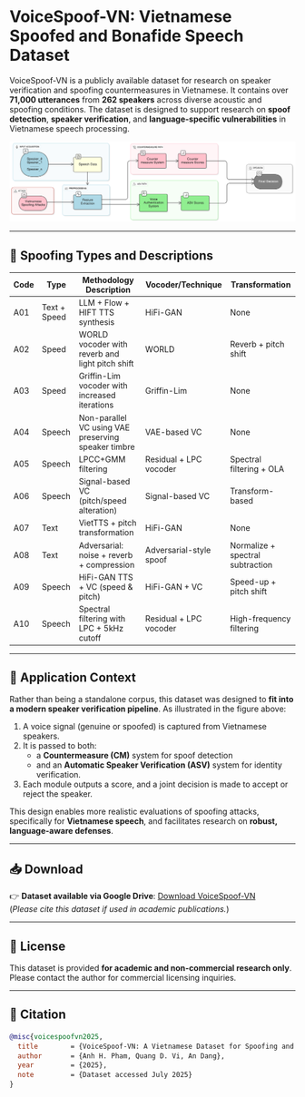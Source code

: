 # VoiceSpoof-VN: Vietnamese Spoofed and Bonafide Speech Dataset

VoiceSpoof-VN is a publicly available dataset for research on speaker verification and spoofing countermeasures in Vietnamese. It contains over **71,000 utterances** from **262 speakers** across diverse acoustic and spoofing conditions. The dataset is designed to support research on **spoof detection**, **speaker verification**, and **language-specific vulnerabilities** in Vietnamese speech processing.

<p align="center">
  <img src="https://raw.githubusercontent.com/coronatusvi/ASVspoof2025_VN/refs/heads/master/access/F1.png" width="700"/>
</p>

---

## 🧪 Spoofing Types and Descriptions

| Code | Type   | Methodology Description | Vocoder/Technique | Transformation |
|------|--------|--------------------------|-------------------|----------------|
| A01  | Text + Speed | LLM + Flow + HIFT TTS synthesis | HiFi-GAN | None |
| A02  | Speed | WORLD vocoder with reverb and light pitch shift | WORLD | Reverb + pitch shift |
| A03  | Speed | Griffin-Lim vocoder with increased iterations | Griffin-Lim | None |
| A04  | Speech | Non-parallel VC using VAE preserving speaker timbre | VAE-based VC | None |
| A05  | Speech | LPCC+GMM filtering | Residual + LPC vocoder | Spectral filtering + OLA |
| A06  | Speech | Signal-based VC (pitch/speed alteration) | Signal-based VC | Transform-based |
| A07  | Text | VietTTS + pitch transformation | HiFi-GAN | None |
| A08  | Text | Adversarial: noise + reverb + compression | Adversarial-style spoof | Normalize + spectral subtraction |
| A09  | Speech | HiFi-GAN TTS + VC (speed & pitch) | HiFi-GAN + VC | Speed-up + pitch shift |
| A10  | Speech | Spectral filtering with LPC + 5kHz cutoff | Residual + LPC vocoder | High-frequency filtering |

---

## 🔎 Application Context

Rather than being a standalone corpus, this dataset was designed to **fit into a modern speaker verification pipeline**. As illustrated in the figure above:

1. A voice signal (genuine or spoofed) is captured from Vietnamese speakers.
2. It is passed to both:
   - a **Countermeasure (CM)** system for spoof detection
   - and an **Automatic Speaker Verification (ASV)** system for identity verification.
3. Each module outputs a score, and a joint decision is made to accept or reject the speaker.

This design enables more realistic evaluations of spoofing attacks, specifically for **Vietnamese speech**, and facilitates research on **robust, language-aware defenses**.

---

## 📥 Download

👉 **Dataset available via Google Drive**: [Download VoiceSpoof-VN](https://drive.google.com/file/d/1zAfQzzxQjEDHGkgW2t3SIW1Ink09QroH/view?usp=drive_link)  
(*Please cite this dataset if used in academic publications.*)

---

## 📄 License

This dataset is provided **for academic and non-commercial research only**. Please contact the author for commercial licensing inquiries.

---

## 📣 Citation
```bibtex
@misc{voicespoofvn2025,
  title        = {VoiceSpoof-VN: A Vietnamese Dataset for Spoofing and Speaker Verification Research},
  author       = {Anh H. Pham, Quang D. Vi, An Dang},
  year         = {2025},
  note         = {Dataset accessed July 2025}
}
